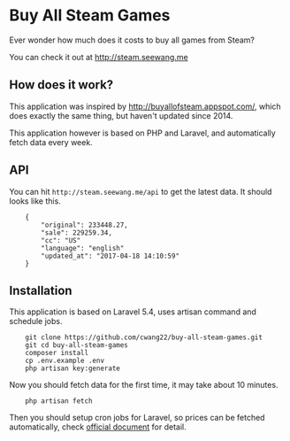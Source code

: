 # Buy All Steam Games

Ever wonder how much does it costs to buy all games from Steam?

You can check it out at http://steam.seewang.me

## How does it work?
This application was inspired by http://buyallofsteam.appspot.com/, which does exactly the same thing, but haven't updated since 2014.</p>

This application however is based on PHP and Laravel, and automatically fetch data every week.

## API
You can hit `http://steam.seewang.me/api` to get the latest data. It should looks like this.

        {
            "original": 233448.27,
            "sale": 229259.34,
            "cc": "US"
            "language": "english"
            "updated_at": "2017-04-18 14:10:59"
        }
        
## Installation
This application is based on Laravel 5.4, uses artisan command and schedule jobs.

        git clone https://github.com/cwang22/buy-all-steam-games.git
        git cd buy-all-steam-games
        composer install
        cp .env.example .env
        php artisan key:generate
        
Now you should fetch data for the first time, it may take about 10 minutes.
        
        php artisan fetch
        
Then you should setup cron jobs for Laravel, so prices can be fetched automatically, check [official document](https://laravel.com/docs/5.4/scheduling) for detail.
